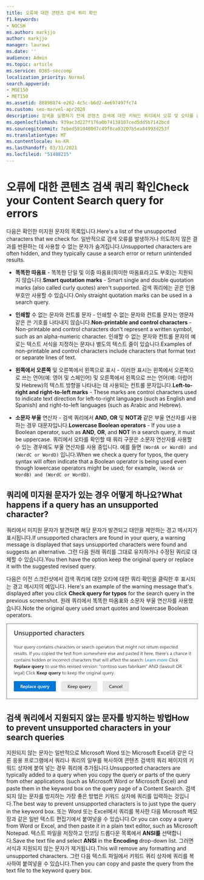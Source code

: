 ```yaml
---
title: 오류에 대한 콘텐츠 검색 쿼리 확인
f1.keywords:
- NOCSH
ms.author: markjjo
author: markjjo
manager: laurawi
ms.date: ''
audience: Admin
ms.topic: article
ms.service: O365-seccomp
localization_priority: Normal
search.appverid:
- MOE150
- MET150
ms.assetid: 88898874-e262-4c5c-b6d2-4e697497fc74
ms.custom: seo-marvel-apr2020
description: 검색을 실행하기 전에 콘텐츠 검색에 대한 키워드 쿼리에서 오류 및 오타를 검색하는 방법을 알아보겠습니다.
ms.openlocfilehash: 939ac3d227f176a0b74138107ced5dd5b7142bcd
ms.sourcegitcommit: 7ebed5810480d7c49f8ca03207b5ea84993d253f
ms.translationtype: MT
ms.contentlocale: ko-KR
ms.lasthandoff: 03/31/2021
ms.locfileid: "51488215"
---
```

# <a name="check-your-content-search-query-for-errors"></a><span data-ttu-id="31c78-103">오류에 대한 콘텐츠 검색 쿼리 확인</span><span class="sxs-lookup"><span data-stu-id="31c78-103">Check your Content Search query for errors</span></span>
  
<span data-ttu-id="31c78-104">다음은 확인한 미지원 문자의 목록입니다.</span><span class="sxs-lookup"><span data-stu-id="31c78-104">Here's a list of the unsupported characters that we check for.</span></span> <span data-ttu-id="31c78-105">일반적으로 검색 오류를 발생하거나 의도하지 않은 결과를 반환하는 데 사용할 수 없는 문자가 숨겨집니다.</span><span class="sxs-lookup"><span data-stu-id="31c78-105">Unsupported characters are often hidden, and they typically cause a search error or return unintended results.</span></span>
  
- <span data-ttu-id="31c78-106">**똑똑한 따옴표** - 똑똑한 단일 및 이중 따옴표(희미한 따옴표라고도 부호)는 지원되지 않습니다.</span><span class="sxs-lookup"><span data-stu-id="31c78-106">**Smart quotation marks** - Smart single and double quotation marks (also called curly quotes) aren't supported.</span></span> <span data-ttu-id="31c78-107">검색 쿼리에는 곧은 인용 부호만 사용할 수 있습니다.</span><span class="sxs-lookup"><span data-stu-id="31c78-107">Only straight quotation marks can be used in a search query.</span></span> 

- <span data-ttu-id="31c78-108">**인쇄할** 수 없는 문자와 컨트롤 문자 - 인쇄할 수 없는 문자와 컨트롤 문자는 영문자 같은 쓴 기호를 나타내지 않습니다.</span><span class="sxs-lookup"><span data-stu-id="31c78-108">**Non-printable and control characters** - Non-printable and control characters don't represent a written symbol, such as an alpha-numeric character.</span></span> <span data-ttu-id="31c78-109">인쇄할 수 없는 문자와 컨트롤 문자의 예로는 텍스트 서식을 지정하는 문자나 별도의 텍스트 줄이 있습니다.</span><span class="sxs-lookup"><span data-stu-id="31c78-109">Examples of non-printable and control characters include characters that format text or separate lines of text.</span></span> 

- <span data-ttu-id="31c78-110">**왼쪽에서 오른쪽** 및 오른쪽에서 왼쪽으로 표시 - 이러한 표시는 왼쪽에서 오른쪽으로 쓰는 언어(예: 영어 및 스페인어) 및 오른쪽에서 왼쪽으로 쓰는 언어(예: 아랍어 및 Hebrew)의 텍스트 방향을 나타내는 데 사용되는 컨트롤 문자입니다.</span><span class="sxs-lookup"><span data-stu-id="31c78-110">**Left-to-right and right-to-left marks** - These marks are control characters used to indicate text direction for left-to-right languages (such as English and Spanish) and right-to-left languages (such as Arabic and Hebrew).</span></span>

- <span data-ttu-id="31c78-111">**소문자 부울** 연산자 - 검색 쿼리에서 **AND**, **OR** 및 **NOT과** 같은 부울 연산자를 사용하는 경우 대문자입니다.</span><span class="sxs-lookup"><span data-stu-id="31c78-111">**Lowercase Boolean operators** - If you use a Boolean operator, such as **AND**, **OR**, and **NOT** in a search query, it must be uppercase.</span></span> <span data-ttu-id="31c78-112">쿼리에서 오타를 확인할 때 쿼리 구문은 소문자 연산자를 사용할 수 있는 경우에도 부울 연산자를 사용 중입니다. 예를 들면  `(WordA or WordB) and (WordC or WordD)` 입니다.</span><span class="sxs-lookup"><span data-stu-id="31c78-112">When we check a query for typos, the query syntax will often indicate that a Boolean operator is being used even though lowercase operators might be used; for example,  `(WordA or WordB) and (WordC or WordD)`.</span></span>

## <a name="what-happens-if-a-query-has-an-unsupported-character"></a><span data-ttu-id="31c78-113">쿼리에 미지원 문자가 있는 경우 어떻게 하나요?</span><span class="sxs-lookup"><span data-stu-id="31c78-113">What happens if a query has an unsupported character?</span></span>

<span data-ttu-id="31c78-114">쿼리에서 미지원 문자가 발견되면 해당 문자가 발견되고 대안을 제안하는 경고 메시지가 표시됩니다.</span><span class="sxs-lookup"><span data-stu-id="31c78-114">If unsupported characters are found in your query, a warning message is displayed that says unsupported characters were found and suggests an alternative.</span></span> <span data-ttu-id="31c78-115">그런 다음 원래 쿼리를 그대로 유지하거나 수정된 쿼리로 대체할 수 있습니다.</span><span class="sxs-lookup"><span data-stu-id="31c78-115">You then have the option keep the original query or replace it with the suggested revised query.</span></span>

<span data-ttu-id="31c78-116">다음은 이전 스크린샷에서 검색 쿼리에 대한 오타에 대한 쿼리 확인을 클릭한 후 표시되는 경고 메시지의 예입니다. </span><span class="sxs-lookup"><span data-stu-id="31c78-116">Here's an example of the warning message that's displayed after you click **Check query for typos** for the search query in the previous screenshot.</span></span> <span data-ttu-id="31c78-117">원래 쿼리에서 똑똑한 따옴표와 소문자 부울 연산자를 사용했습니다.</span><span class="sxs-lookup"><span data-stu-id="31c78-117">Note the original query used smart quotes and lowercase Boolean operators.</span></span>
  
![쿼리에 대한 제안된 변경과 함께 경고 메시지가 표시됩니다.](../media/23214b30-8e52-412c-bd80-63fb1b3ed52d.png)
  
## <a name="how-to-prevent-unsupported-characters-in-your-search-queries"></a><span data-ttu-id="31c78-119">검색 쿼리에서 지원되지 않는 문자를 방지하는 방법</span><span class="sxs-lookup"><span data-stu-id="31c78-119">How to prevent unsupported characters in your search queries</span></span>

<span data-ttu-id="31c78-120">지원되지 않는 문자는 일반적으로 Microsoft Word 또는 Microsoft Excel과 같은 다른 응용 프로그램에서 쿼리나 쿼리의 일부를 복사하여 콘텐츠 검색의 쿼리 페이지의 키워드 상자에 붙여 넣는 경우 쿼리에 추가됩니다.</span><span class="sxs-lookup"><span data-stu-id="31c78-120">Unsupported characters are typically added to a query when you copy the query or parts of the query from other applications (such as Microsoft Word or Microsoft Excel) and paste them in the keyword box on the query page of a Content Search.</span></span> <span data-ttu-id="31c78-121">검색되지 않는 문자를 방지하는 가장 좋은 방법은 키워드 상자에 쿼리를 입력하는 것입니다.</span><span class="sxs-lookup"><span data-stu-id="31c78-121">The best way to prevent unsupported characters is to just type the query in the keyword box.</span></span> <span data-ttu-id="31c78-122">또는 Word 또는 Excel에서 쿼리를 복사한 다음 Microsoft 메모장과 같은 일반 텍스트 편집기에서 붙여넣을 수 있습니다.</span><span class="sxs-lookup"><span data-stu-id="31c78-122">Or you can copy a query from Word or Excel, and then paste it in a plain text editor, such as Microsoft Notepad.</span></span> <span data-ttu-id="31c78-123">텍스트 파일을 저장하고 인코딩  드롭다운 목록에서 **ANSI를** 선택합니다.</span><span class="sxs-lookup"><span data-stu-id="31c78-123">Save the text file and select **ANSI** in the **Encoding** drop-down list.</span></span> <span data-ttu-id="31c78-124">그러면 서식과 지원되지 않는 문자가 제거됩니다.</span><span class="sxs-lookup"><span data-stu-id="31c78-124">This will remove any formatting and unsupported characters.</span></span> <span data-ttu-id="31c78-125">그런 다음 텍스트 파일에서 키워드 쿼리 상자에 쿼리를 복사하여 붙여넣을 수 있습니다.</span><span class="sxs-lookup"><span data-stu-id="31c78-125">Then you can copy and paste the query from the text file to the keyword query box.</span></span> 
